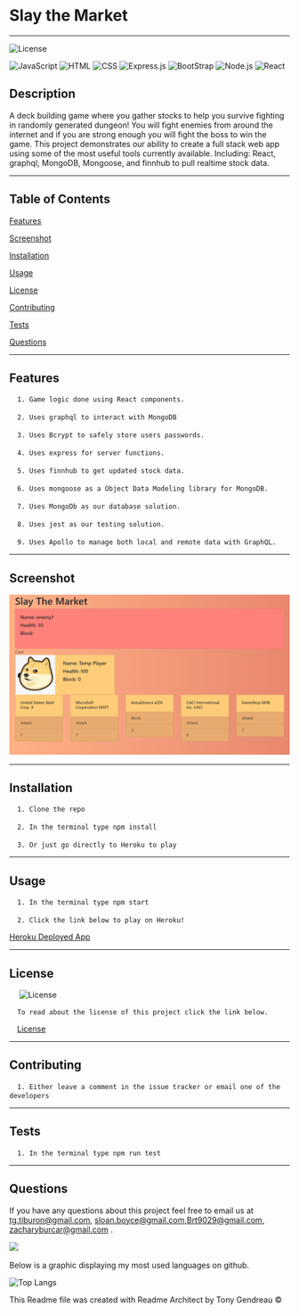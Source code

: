 # Slay the Market

---

![License](https://img.shields.io/github/license/sloansta/slay-the-market?style=flat-square)

![JavaScript](https://img.shields.io/badge/JavaScript-F7DF1E?style=for-the-badge&logo=javascript&logoColor=black)
![HTML](https://img.shields.io/badge/HTML-239120?style=for-the-badge&logo=html5&logoColor=white)
![CSS](https://img.shields.io/badge/CSS-239120?&style=for-the-badge&logo=css3&logoColor=white)
![Express.js](https://img.shields.io/badge/express.js-%23404d59.svg?style=for-the-badge&logo=express&logoColor=%2361DAFB)
![BootStrap](https://img.shields.io/badge/Bootstrap-563D7C?style=for-the-badge&logo=bootstrap&logoColor=white)
![Node.js](https://img.shields.io/badge/Node.js-43853D?style=for-the-badge&logo=node.js&logoColor=white)
![React](https://img.shields.io/badge/React-20232A?style=for-the-badge&logo=react&logoColor=61DAFB)

## Description

A deck building game where you gather stocks to help you survive fighting in randomly generated dungeon! You will fight enemies from around the internet and if you are strong enough you will fight the boss to win the game. This project demonstrates our ability to create a full stack web app using some of the most useful tools currently available. Including: React, graphql, MongoDB, Mongoose, and finnhub to pull realtime stock data.

---

## Table of Contents

[Features](#features)

[Screenshot](#screenshot)

[Installation](#installation)

[Usage](#usage)

[License](#license)

[Contributing](#contributing)

[Tests](#tests)

[Questions](#questions)

---

## Features

      1. Game logic done using React components.

      2. Uses graphql to interact with MongoDB

      3. Uses Bcrypt to safely store users passwords.

      4. Uses express for server functions.

      5. Uses finnhub to get updated stock data.

      6. Uses mongoose as a Object Data Modeling library for MongoDB.

      7. Uses MongoDb as our database solution.

      8. Uses jest as our testing solution.

      9. Uses Apollo to manage both local and remote data with GraphQL.



---

## Screenshot

![](slay-the-market.PNG)

---

## Installation

      1. Clone the repo

      2. In the terminal type npm install

      3. Or just go directly to Heroku to play

---

## Usage

      1. In the terminal type npm start

      2. Click the link below to play on Heroku!

[Heroku Deployed App ](https://sloansta-slay-the-market.herokuapp.com/)

---

## License

&emsp; ![License](https://img.shields.io/github/license/sloansta/slay-the-market?style=flat-square)

      To read about the license of this project click the link below.

&emsp;[License](https://github.com/sloansta/slay-the-market/blob/main/LICENSE)

---

## Contributing

      1. Either leave a comment in the issue tracker or email one of the developers

---

## Tests

      1. In the terminal type npm run test

---

## Questions

If you have any questions about this project feel free to email us at <tg.tiburon@gmail.com>, <sloan.boyce@gmail.com>,<Brt9029@gmail.com>, <zacharyburcar@gmail.com> .

![](./images/GitHub-Mark-32px.png)

Below is a graphic displaying my most used languages on github.

![Top Langs](https://github-readme-stats.vercel.app/api/top-langs/?username=tgtiburon)

This Readme file was created with Readme Architect by Tony Gendreau &copy;
